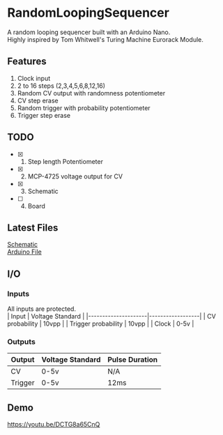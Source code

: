# RandomLoopingSequencer
A random looping sequencer built with an Arduino Nano. <br> Highly inspired by Tom Whitwell's Turing Machine Eurorack Module.

## Features

1. Clock input
2. 2 to 16 steps (2,3,4,5,6,8,12,16)
3. Random CV output with randomness potentiometer
4. CV step erase
5. Random trigger with probability potentiometer
6. Trigger step erase

## TODO
- [x] 1. Step length Potentiometer
- [x] 2. MCP-4725 voltage output for CV
- [x] 3. Schematic
- [ ] 4. Board

## Latest Files
[Schematic](https://github.com/NeoRecasata/RandomLoopingSequencer/blob/main/Latest%20Revision/Random%20Looping%20Sequencer%20Rev4.pdf) <br>
[Arduino File](https://github.com/NeoRecasata/RandomLoopingSequencer/blob/main/Latest%20Revision/Random_Looping_Sequencer.ino)

## I/O
### Inputs
All inputs are protected. <br>
| Input               | Voltage Standard |
|---------------------|------------------|
| CV probability      | 10vpp            |
| Trigger probability | 10vpp            |
| Clock               | 0-5v             |

### Outputs
| Output  | Voltage Standard | Pulse Duration |
|---------|------------------|----------------|
| CV      | 0-5v             | N/A            |
| Trigger | 0-5v             | 12ms           |

## Demo
https://youtu.be/DCTG8a65CnQ
